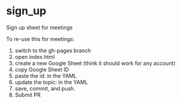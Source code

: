 # sign_up
Sign up sheet for meetings

To re-use this for meetings:

1. switch to the gh-pages branch
2. open index.html
3. create a new Google Sheet (think it should work for any account)
4. copy Google Sheet ID
5. paste the id: in the YAML
6. update the topic: in the YAML
7. save, commit, and push.
8. Submit PR